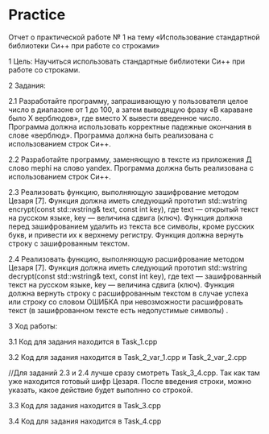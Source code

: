 # Practice
Отчет о практической работе № 1 на тему «Использование стандартной библиотеки Си++ при работе со строками»

1  Цель: Научиться использовать стандартные библиотеки Си++ при работе со строками.

2  Задания: 

2.1  Разработайте программу, запрашивающую у пользователя целое число в диапазоне от 1 до 100, а затем выводящую фразу «В караване было X верблюдов», где вместо X вывести введенное число. Программа должна использовать корректные падежные окончания в слове «верблюд». Программа должна быть реализована с использованием строк Си++.

2.2  Разработайте программу, заменяющую в тексте из приложения Д слово mephi на слово yandex. Программа должна быть реализована с использованием строк Си++.

2.3  Реализовать функцию, выполняющую зашифрование методом Цезаря [7]. Функция должна иметь следующий прототип std::wstring encrypt(const std::wstring& text, const int key), где text — открытый текст на русском языке, key — величина сдвига (ключ). Функция должна перед зашифрованием удалить из текста все символы, кроме русских букв, и привести их к верхнему регистру. Функция должна вернуть строку с зашифрованным текстом.

2.4  Реализовать функцию, выполняющую расшифрование методом Цезаря [7]. Функция должна иметь следующий прототип std::wstring decrypt(const std::wstring& text, const int key), где text — зашифрованный текст на русском языке, key — величина сдвига (ключ). Функция должна вернуть строку с расшифрованным текстом в случае успеха или строку со словом ОШИБКА при невозможности расшифровать текст (в зашифрованном тексте есть недопустимые символы) .

3  Ход работы:

3.1  Код для задания находится в Task_1.cpp

3.2  Код для задания находится в Task_2_var_1.cpp и Task_2_var_2.cpp

//Для заданий 2.3 и 2.4 лучше сразу смотреть Task_3_4.cpp. Так как там уже находится готовый шифр Цезаря. После введения строки, можно указать, какое действие будет выполнно со строкой.

3.3  Код для задания находится в Task_3.cpp

3.4  Код для задания находится в Task_4.cpp

